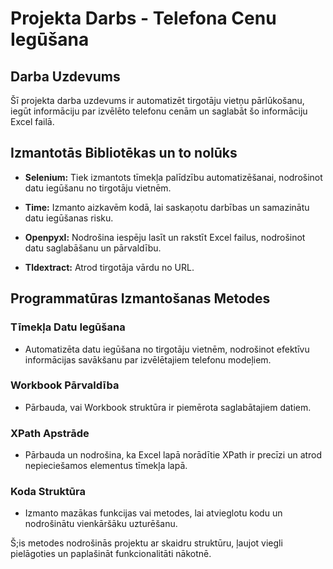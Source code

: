 # Projekta Darbs - Telefona Cenu Iegūšana

## Darba Uzdevums
Šī projekta darba uzdevums ir automatizēt tirgotāju vietņu pārlūkošanu, iegūt informāciju par izvēlēto telefonu cenām un saglabāt šo informāciju Excel failā.

## Izmantotās Bibliotēkas un to nolūks

- **Selenium:** Tiek izmantots tīmekļa palīdzību automatizēšanai, nodrošinot datu iegūšanu no tirgotāju vietnēm.
  
- **Time:** Izmanto aizkavēm kodā, lai saskaņotu darbības un samazinātu datu iegūšanas risku.

- **Openpyxl:** Nodrošina iespēju lasīt un rakstīt Excel failus, nodrošinot datu saglabāšanu un pārvaldību.

- **Tldextract:** Atrod tirgotāja vārdu no URL.

## Programmatūras Izmantošanas Metodes

### Tīmekļa Datu Iegūšana
- Automatizēta datu iegūšana no tirgotāju vietnēm, nodrošinot efektīvu informācijas savākšanu par izvēlētajiem telefonu modeļiem.

### Workbook Pārvaldība
- Pārbauda, vai Workbook struktūra ir piemērota saglabātajiem datiem.

### XPath Apstrāde
- Pārbauda un nodrošina, ka Excel lapā norādītie XPath ir precīzi un atrod nepieciešamos elementus tīmekļa lapā.

### Koda Struktūra
- Izmanto mazākas funkcijas vai metodes, lai atvieglotu kodu un nodrošinātu vienkāršāku uzturēšanu.

Š;is metodes nodrošinās projektu ar skaidru struktūru, ļaujot viegli pielāgoties un paplašināt funkcionalitāti nākotnē.
